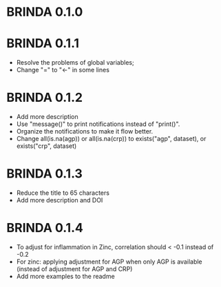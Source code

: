 # BRINDA 0.1.0

# BRINDA 0.1.1
- Resolve the problems of global variables;
- Change "=" to "<-" in some lines

# BRINDA 0.1.2
- Add more description
- Use "message()" to print notifications instead of "print()".
- Organize the notifications to make it flow better.
- Change all(is.na(agp)) or all(is.na(crp)) to exists("agp", dataset), or 
exists("crp", dataset)

# BRINDA 0.1.3
- Reduce the title to 65 characters
- Add more description and DOI

# BRINDA 0.1.4
- To adjust for inflammation in Zinc, correlation should < -0.1 instead of -0.2
- For zinc: applying adjustment for AGP when only AGP is available (instead of adjustment for AGP and CRP)
- Add more examples to the readme

